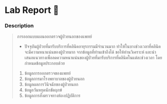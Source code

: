 # Lab Report :dna:
### Description
> การออกแบบแผนออกตรวจผู้ป่วยนอกของแพทย์
> + ปัจจุบันผู้ป่วยที่มารับบริการที่คลินิคอายุรกรรมมีจำนวนมาก ทำให้ในบางช่วงเวลาที่คลินิคจะมีความหนาแน่นของผู้ป่วยมาก จากข้อมูลที่ท่านเข้าถึงได้ ขอให้ท่านวิเคราะห์ และนำเสนอแนวทางเพื่อลดความหนาแน่นของผู้ป่วยที่มารับบริการที่คลินิคในแต่ละช่วงเวลา โดยกำหนดข้อมูลประกอบด้วย
> 1. ข้อมูลการออกตรวจของแพทย์
> 2. ข้อมูลการมาโรงพยาบาลของผู้ป่วยนอก
> 3. ข้อมูลผลการวินิจฉัยของผู้ป่วยนอก
> 4. ข้อมูลวันหยุดนักขัตฤกษ์
> 5. ข้อมูลการสั่งตรวจทางห้องปฎิบัติการ
